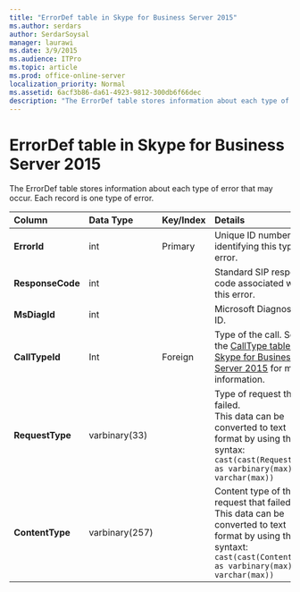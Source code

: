 ```yaml
---
title: "ErrorDef table in Skype for Business Server 2015"
ms.author: serdars
author: SerdarSoysal
manager: laurawi
ms.date: 3/9/2015
ms.audience: ITPro
ms.topic: article
ms.prod: office-online-server
localization_priority: Normal
ms.assetid: 6acf3b86-da61-4923-9812-300db6f66dec
description: "The ErrorDef table stores information about each type of error that may occur. Each record is one type of error."
---
```


# ErrorDef table in Skype for Business Server 2015
 
The ErrorDef table stores information about each type of error that may occur. Each record is one type of error.
  
|**Column**|**Data Type**|**Key/Index**|**Details**|
|:-----|:-----|:-----|:-----|
|**ErrorId** <br/> |int  <br/> |Primary  <br/> |Unique ID number identifying this type of error.  <br/> |
|**ResponseCode** <br/> |int  <br/> | <br/> |Standard SIP response code associated with this error.  <br/> |
|**MsDiagId** <br/> |int  <br/> | <br/> |Microsoft Diagnostic ID.  <br/> |
|**CallTypeId** <br/> |Int  <br/> |Foreign  <br/> |Type of the call. See the [CallType table in Skype for Business Server 2015](calltype.md) for more information. <br/> |
|**RequestType** <br/> |varbinary(33)  <br/> | <br/> |Type of request that failed.  <br/> This data can be converted to text format by using this syntax:  <br/>  `cast(cast(RequestType as varbinary(max)) as varchar(max))` <br/> |
|**ContentType** <br/> |varbinary(257)  <br/> | <br/> |Content type of the request that failed.  <br/> This data can be converted to text format by using this syntaxt:  <br/>  `cast(cast(ContentType as varbinary(max)) as varchar(max))` <br/> |
   

